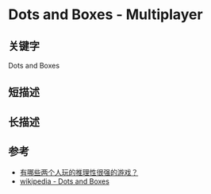 # Dots and Boxes - Multiplayer

## 关键字
Dots and Boxes 

## 短描述

## 长描述

## 参考
 - [有哪些两个人玩的推理性很强的游戏？](https://www.zhihu.com/question/25403810) 
 - [wikipedia - Dots and Boxes](https://en.wikipedia.org/wiki/Dots_and_Boxes#cite_note-ww-2)